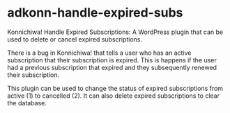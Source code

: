# adkonn-handle-expired-subs
Konnichiwa! Handle Expired Subscriptions: A WordPress plugin that can be used to delete or cancel expired subscriptions.

There is a bug in Konnichiwa! that tells a user who has an active subscription that their subscription is expired. This is happens if the user had a previous subscription that expired and they subsequently renewed their subscription.

This plugin can be used to change the status of expired subscriptions from active (1) to cancelled (2). It can also delete expired subscriptions to clear the database.
